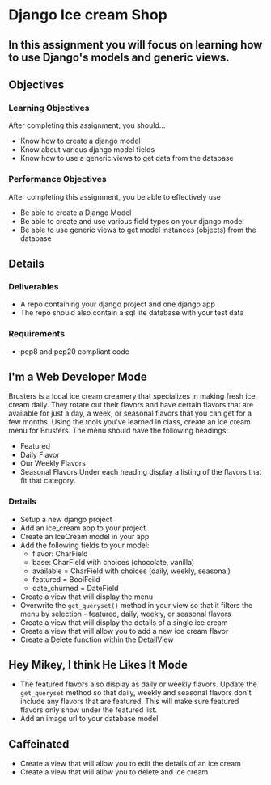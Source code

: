 # Django Ice cream Shop
In this assignment you will focus on learning how to use Django's models and generic views.
----------------------------
## Objectives
### Learning Objectives
After completing this assignment, you should…
* Know how to create a django model
* Know about various django model fields
* Know how to use a generic views to get data from the database
### Performance Objectives
After completing this assignment, you be able to effectively use
* Be able to create a Django Model
* Be able to create and use various field types on your django model
* Be able to use generic views to get model instances (objects) from the database
## Details
### Deliverables
* A repo containing your django project and one django app
* The repo should also contain a sql lite database with your test data
### Requirements
* pep8 and pep20 compliant code
## I'm a Web Developer Mode
Brusters is a local ice cream creamery that specializes in making fresh ice cream daily. They rotate out their flavors and have certain flavors that are available for just a day, a week, or seasonal flavors that you can get for a few months.
Using the tools you've learned in class, create an ice cream menu for Brusters. The menu should have the following headings:
* Featured
* Daily Flavor
* Our Weekly Flavors
* Seasonal Flavors
Under each heading display a listing of the flavors that fit that category.
### Details
 * Setup a new django project
 * Add an ice_cream app to your project
 * Create an IceCream model in your app
 * Add the following fields to your model:
	 * flavor: CharField
	 * base: CharField with choices (chocolate, vanilla)
	 * available = CharField with choices (daily, weekly, seasonal)
	 * featured = BoolFeild
	 * date_churned = DateField
 * Create a view that will display the menu
 * Overwrite the ```get_queryset()``` method in your view so that it filters the menu by selection - featured, daily, weekly, or seasonal flavors
* Create a view that will display the details of a single ice cream
* Create a view that will allow you to add a new ice cream flavor
* Create a Delete function within the DetailView
## Hey Mikey, I think He Likes It Mode
* The featured flavors also display as daily or weekly flavors. Update the ```get_queryset``` method so that daily, weekly and seasonal flavors don't include any flavors that are featured. This will make sure featured flavors only show under the featured list.
* Add an image url to your database model
## Caffeinated
* Create a view that will allow you to edit the details of an ice cream
* Create a view that will allow you to delete and ice cream
